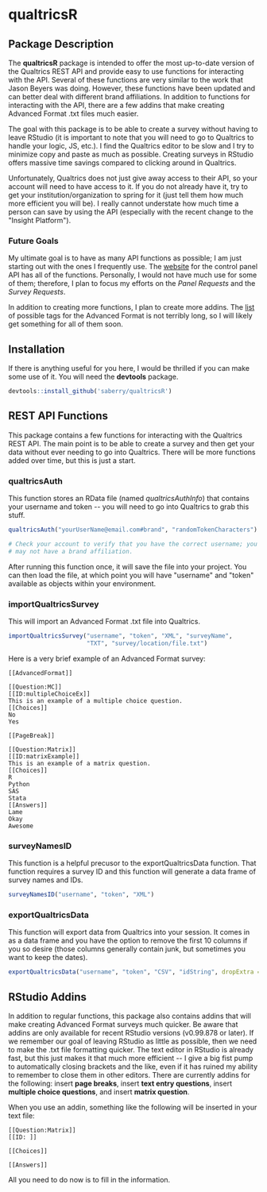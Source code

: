 qualtricsR
================

Package Description
-------------------

The **qualtricsR** package is intended to offer the most up-to-date version of the Qualtrics REST API and provide easy to use functions for interacting with the API. Several of these functions are very similar to the work that Jason Beyers was doing. However, these functions have been updated and can better deal with different brand affiliations. In addition to functions for interacting with the API, there are a few addins that make creating Advanced Format .txt files much easier.

The goal with this package is to be able to create a survey without having to leave RStudio (it is important to note that you will need to go to Qualtrics to handle your logic, JS, etc.). I find the Qualtrics editor to be slow and I try to minimize copy and paste as much as possible. Creating surveys in RStudio offers massive time savings compared to clicking around in Qualtrics.

Unfortunately, Qualtrics does not just give away access to their API, so your account will need to have access to it. If you do not already have it, try to get your institution/organization to spring for it (just tell them how much more efficient you will be). I really cannot understate how much time a person can save by using the API (especially with the recent change to the "Insight Platform").

### Future Goals

My ultimate goal is to have as many API functions as possible; I am just starting out with the ones I frequently use. The [website](https://survey.qualtrics.com/WRAPI/ControlPanel/docs.php) for the control panel API has all of the functions. Personally, I would not have much use for some of them; therefore, I plan to focus my efforts on the *Panel Requests* and the *Survey Requests*.

In addition to creating more functions, I plan to create more addins. The [list](http://www.qualtrics.com/university/researchsuite/advanced-building/advanced-options-drop-down/import-and-export-surveys/#PreparingATXTFileInAdvancedFormatForImporting) of possible tags for the Advanced Format is not terribly long, so I will likely get something for all of them soon.

Installation
------------

If there is anything useful for you here, I would be thrilled if you can make some use of it. You will need the **devtools** package.

``` r
devtools::install_github('saberry/qualtricsR')
```

REST API Functions
------------------

This package contains a few functions for interacting with the Qualtrics REST API. The main point is to be able to create a survey and then get your data without ever needing to go into Qualtrics. There will be more functions added over time, but this is just a start.

### qualtricsAuth

This function stores an RData file (named *qualtricsAuthInfo*) that contains your username and token -- you will need to go into Qualtrics to grab this stuff.

``` r
qualtricsAuth("yourUserName@email.com#brand", "randomTokenCharacters")

# Check your account to verify that you have the correct username; you may or
# may not have a brand affiliation.
```

After running this function once, it will save the file into your project. You can then load the file, at which point you will have "username" and "token" available as objects within your environment.

### importQualtricsSurvey

This will import an Advanced Format .txt file into Qualtrics.

``` r
importQualtricsSurvey("username", "token", "XML", "surveyName", 
                      "TXT", "survey/location/file.txt")
```

Here is a very brief example of an Advanced Format survey:

    [[AdvancedFormat]]

    [[Question:MC]]
    [[ID:multipleChoiceEx]]
    This is an example of a multiple choice question.
    [[Choices]]
    No
    Yes

    [[PageBreak]]

    [[Question:Matrix]]
    [[ID:matrixExample]]
    This is an example of a matrix question.
    [[Choices]]
    R
    Python
    SAS
    Stata
    [[Answers]]
    Lame
    Okay
    Awesome

### surveyNamesID

This function is a helpful precusor to the exportQualtricsData function. That function requires a survey ID and this function will generate a data frame of survey names and IDs.

``` r
surveyNamesID("username", "token", "XML")
```

### exportQualtricsData

This function will export data from Qualtrics into your session. It comes in as a data frame and you have the option to remove the first 10 columns if you so desire (those columns generally contain junk, but sometimes you want to keep the dates).

``` r
exportQualtricsData("username", "token", "CSV", "idString", dropExtra = TRUE)
```

RStudio Addins
--------------

In addition to regular functions, this package also contains addins that will make creating Advanced Format surveys much quicker. Be aware that addins are only available for recent RStudio versions (v0.99.878 or later). If we remember our goal of leaving RStudio as little as possible, then we need to make the .txt file formatting quicker. The text editor in RStudio is already fast, but this just makes it that much more efficient -- I give a big fist pump to automatically closing brackets and the like, even if it has ruined my ability to remember to close them in other editors. There are currently addins for the following: insert **page breaks**, insert **text entry questions**, insert **multiple choice questions**, and insert **matrix question**.

When you use an addin, something like the following will be inserted in your text file:

    [[Question:Matrix]]
    [[ID: ]]

    [[Choices]]

    [[Answers]]

All you need to do now is to fill in the information.
